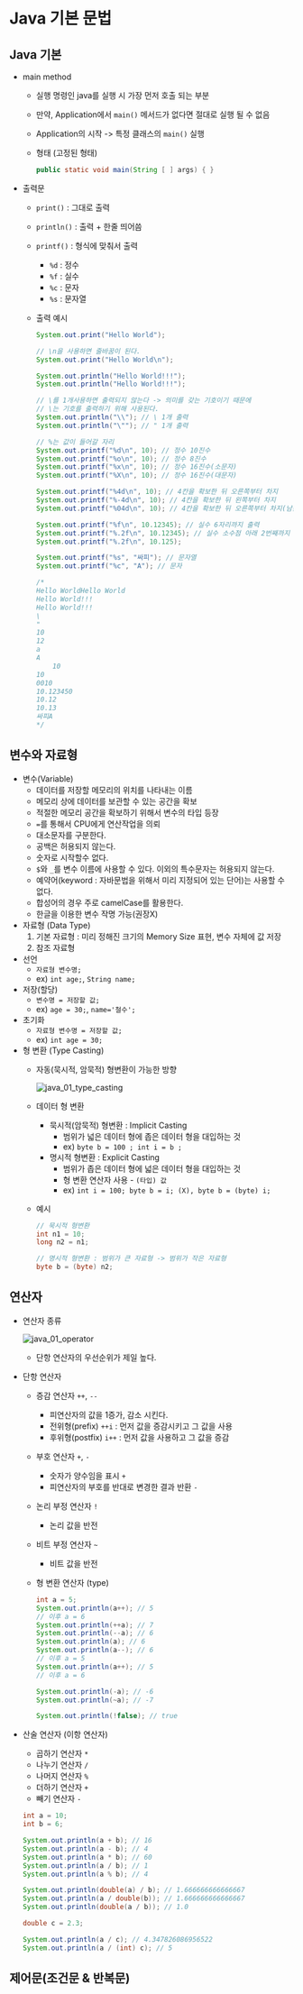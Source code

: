 # Java 기본 문법

## Java 기본
* main method
    * 실행 명령인 java를 실행 시 가장 먼저 호출 되는 부분
    * 만약, Application에서 `main()` 메서드가 없다면 절대로 실행 될 수 없음
    * Application의 시작 -> 특정 클래스의 `main()` 실행
    * 형태 (고정된 형태)

        ```java
        public static void main(String [ ] args) { }
        ```
* 출력문
    * `print()` : 그대로 출력
    * `println()` : 출력 + 한줄 띄어씀
    * `printf()` : 형식에 맞춰서 출력
        * `%d` : 정수
        * `%f` : 실수
        * `%c` : 문자
        * `%s` : 문자열
    * 출력 예시

        ```java
        System.out.print("Hello World");

        // \n을 사용하면 줄바꿈이 된다.
        System.out.print("Hello World\n");

        System.out.println("Hello World!!!");
        System.out.println("Hello World!!!");

        // \를 1개사용하면 출력되지 않는다 -> 의미를 갖는 기호이기 때문에
        // \는 기호를 출력하기 위해 사용된다.
        System.out.println("\\"); // \ 1개 출력
        System.out.println("\""); // " 1개 출력

        // %는 값이 들어갈 자리
        System.out.printf("%d\n", 10); // 정수 10진수
        System.out.printf("%o\n", 10); // 정수 8진수
        System.out.printf("%x\n", 10); // 정수 16진수(소문자)
        System.out.printf("%X\n", 10); // 정수 16진수(대문자)

        System.out.printf("%4d\n", 10); // 4칸을 확보한 뒤 오른쪽부터 차지
        System.out.printf("%-4d\n", 10); // 4칸을 확보한 뒤 왼쪽부터 차지
        System.out.printf("%04d\n", 10); // 4칸을 확보한 뒤 오른쪽부터 차지(남는 부분은 0으로 채워 넣는다.)

        System.out.printf("%f\n", 10.12345); // 실수 6자리까지 출력
        System.out.printf("%.2f\n", 10.12345); // 실수 소수점 아래 2번째까지 반올림 하여 출력
        System.out.printf("%.2f\n", 10.125);

        System.out.printf("%s", "싸피"); // 문자열
        System.out.printf("%c", "A"); // 문자

        /*
        Hello WorldHello World
        Hello World!!!
        Hello World!!!
        \
        "
        10
        12
        a
        A
            10
        10
        0010
        10.123450
        10.12
        10.13
        싸피A
        */
        ```


## 변수와 자료형
* 변수(Variable)
    * 데이터를 저장할 메모리의 위치를 나타내는 이름
    * 메모리 상에 데이터를 보관할 수 있는 공간을 확보
    * 적절한 메모리 공간을 확보하기 위해서 변수의 타입 등장
    * `=`를 통해서 CPU에게 연산작업을 의뢰
    * 대소문자를 구분한다.
    * 공백은 허용되지 않는다.
    * 숫자로 시작할수 없다.
    * `$`와 `_`를 변수 이름에 사용할 수 있다. 이외의 특수문자는 허용되지 않는다.
    * 예약어(keyword : 자바문법을 위해서 미리 지정되어 있는 단어)는 사용할 수 없다.
    * 합성어의 경우 주로 camelCase를 활용한다.
    * 한글을 이용한 변수 작명 가능(권장X)
* 자료형 (Data Type)
    1. 기본 자료형 : 미리 정해진 크기의 Memory Size 표현, 변수 자체에 값 저장
    2. 참조 자료형
* 선언
    * `자료형 변수명;`
    * ex) `int age;`, `String name;`
* 저장(할당)
    * `변수명 = 저장할 값;`
    * ex) `age = 30;`, `name='철수';`
* 초기화
    * `자료형 변수명 = 저장할 값;`
    * ex) `int age = 30;`
* 형 변환 (Type Casting)
    * 자동(묵시적, 암묵적) 형변환이 가능한 방향

        ![java_01_type_casting](../image/Java/01/java_01_type_casting.png)

    * 데이터 형 변환
        * 묵시적(암묵적) 형변환 : Implicit Casting
            * 범위가 넓은 데이터 형에 좁은 데이터 형을 대입하는 것
            * ex) `byte b = 100 ; int i = b ;`
        * 명시적 형변환 : Explicit Casting
            * 범위가 좁은 데이터 형에 넓은 데이터 형을 대입하는 것
            * 형 변환 연산자 사용 - `(타입) 값`
            * ex) `int i = 100; byte b = i; (X), byte b = (byte) i;`
    * 예시

        ```java
        // 묵시적 형변환
        int n1 = 10;
        long n2 = n1;

        // 명시적 형변환 : 범위가 큰 자료형 -> 범위가 작은 자료형
        byte b = (byte) n2;
        ```



## 연산자
* 연산자 종류

    ![java_01_operator](../image/Java/01/java_01_operator.png)

    * 단항 연산자의 우선순위가 제일 높다.

* 단항 연산자
    * 증감 연산자 `++`, `--`
        * 피연산자의 값을 1증가, 감소 시킨다.
        * 전위형(prefix) `++i` : 먼저 값을 증감시키고 그 값을 사용
        * 후위형(postfix) `i++` : 먼저 값을 사용하고 그 값을 증감
    * 부호 연산자 `+`, `-`
        * 숫자가 양수임을 표시 `+`
        * 피연산자의 부호를 반대로 변경한 결과 반환 `-`
    * 논리 부정 연산자 `!`
        * 논리 값을 반전
    * 비트 부정 연산자 `~`
        * 비트 값을 반전
    * 형 변환 연산자 (type)

        ```java
        int a = 5;
        System.out.println(a++); // 5
        // 이후 a = 6
        System.out.println(++a); // 7
        System.out.println(--a); // 6
        System.out.println(a); // 6
        System.out.println(a--); // 6
        // 이후 a = 5
        System.out.println(a++); // 5
        // 이후 a = 6

        System.out.println(-a); // -6
        System.out.println(~a); // -7

        System.out.println(!false); // true
        ```

* 산술 연산자 (이항 연산자)
    * 곱하기 연산자 `*`
    * 나누기 연산자 `/`
    * 나머지 연산자 `%`
    * 더하기 연산자 `+`
    * 빼기 연산자 `-`

    ```java
    int a = 10;
    int b = 6;

    System.out.println(a + b); // 16
    System.out.println(a - b); // 4
    System.out.println(a * b); // 60
    System.out.println(a / b); // 1
    System.out.println(a % b); // 4

    System.out.println(double(a) / b); // 1.666666666666667
    System.out.println(a / double(b)); // 1.666666666666667
    System.out.println(double(a / b)); // 1.0

    double c = 2.3;

    System.out.println(a / c); // 4.347826086956522
    System.out.println(a / (int) c); // 5
    ```

## 제어문(조건문 & 반복문)